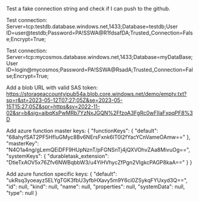 Test a fake connection string and check if I can push to the github.

Test connection: Server=tcp:testdb.database.windows.net,1433;Database=testdb;User ID=user@testdb;Password=PA!SSWA@R1fdsafDA;Trusted_Connection=False;Encrypt=True;


Test connection: Server=tcp:mycosmos.database.windows.net,1433;Database=myDataBase;User ID=login@mycosmos;Password=PA!SSWA@RsadA;Trusted_Connection=False;Encrypt=True;

Add a blob URL with valid SAS token: https://storageaccountyipub54a.blob.core.windows.net/demo/empty.txt?sp=r&st=2023-05-12T07:27:05Z&se=2023-05-15T15:27:05Z&spr=https&sv=2022-11-02&sr=b&sig=aibqKsPwMRb7YzNxJGQN%2FfzoA3FgRc0wFlIaFxpqPF8%3D

Add azure function master keys:
{
  "functionKeys": {
    "default": "68ahyfSAT2PF5HfIuGMyc8Bv6NErsFxnk6lT0l2fYacYCnVameOAmw=="
  },
  "masterKey": "N4O1a4ng/gLemQEiDFF9HUpNznT/pFGNSnTj4jQXVOhvZAa8MivuOg==",
  "systemKeys": {
    "durabletask_extension": "DtieTxAOV5x76Zfv6NWBqbbW3/u4YiHVhycZfPgn2VIgkcPAGP8kaA=="
  }
}


Add azure function specific keys:
{
  "default": "ukRsq3yoeayz5ELYgTGK3fbU3yfbHXavy5m9Y6ci0ZSykqFYUxyd3Q==",
  "id": null,
  "kind": null,
  "name": null,
  "properties": null,
  "systemData": null,
  "type": null
}
